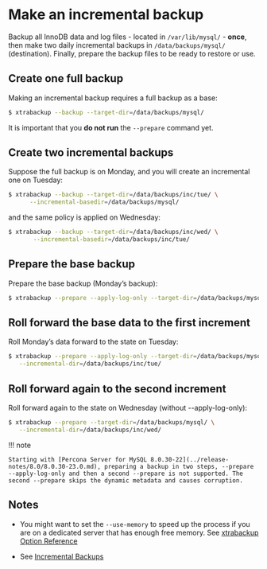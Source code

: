 # Make an incremental backup

Backup all InnoDB data and log files - located in `/var/lib/mysql/` -
**once**, then make two daily incremental backups in `/data/backups/mysql/`
(destination). Finally, prepare the backup files to be ready to restore or
use.

## Create one full backup

Making an incremental backup requires a full backup as a base:

```{.bash data-prompt="$"}
$ xtrabackup --backup --target-dir=/data/backups/mysql/
```

It is important that you **do not run** the `--prepare` command yet.

## Create two incremental backups

Suppose the full backup is on Monday, and you will create an incremental
one on Tuesday:

```{.bash data-prompt="$"}
$ xtrabackup --backup --target-dir=/data/backups/inc/tue/ \
      --incremental-basedir=/data/backups/mysql/
```

and the same policy is applied on Wednesday:

```{.bash data-prompt="$"}
$ xtrabackup --backup --target-dir=/data/backups/inc/wed/ \
       --incremental-basedir=/data/backups/inc/tue/
```

## Prepare the base backup

Prepare the base backup (Monday’s backup):

```{.bash data-prompt="$"}
$ xtrabackup --prepare --apply-log-only --target-dir=/data/backups/mysql/
```

## Roll forward the base data to the first increment

Roll Monday’s data forward to the state on Tuesday:

```{.bash data-prompt="$"}
$ xtrabackup --prepare --apply-log-only --target-dir=/data/backups/mysql/ \
   --incremental-dir=/data/backups/inc/tue/
```

## Roll forward again to the second increment

Roll forward again to the state on Wednesday (without --apply-log-only):

```{.bash data-prompt="$"}
$ xtrabackup --prepare --target-dir=/data/backups/mysql/ \
   --incremental-dir=/data/backups/inc/wed/
```

!!! note

    Starting with [Percona Server for MySQL 8.0.30-22](../release-notes/8.0/8.0.30-23.0.md), preparing a backup in two steps, --prepare --apply-log-only and then a second --prepare is not supported. The second --prepare skips the dynamic metadata and causes corruption.

## Notes

* You might want to set the `--use-memory` to speed up the process if you are on a dedicated server that has enough free memory. See [xtrabackup Option Reference](https://docs.percona.com/percona-xtrabackup/latest/xtrabackup_bin/xbk_option_reference.html)

* See [Incremental Backups](https://docs.percona.com/percona-xtrabackup/latest/xtrabackup_bin/incremental_backups.html)
